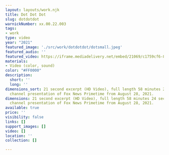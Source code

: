 ```yaml
---
layout: layouts/work.njk
title: Dot Dot Dot
slug: dotdotdot
warnickNumber: xx.00.22.003
tags:
- work
type: video
year: "2021"
featured_image: './src/work/dotdotdot/dotsmall.jpeg'
featured_audio: ''
featured_video: https://iframe.mediadelivery.net/embed/21069/c1759cf6-8c17-4d3e-ae9c-abe7519c7d26?autoplay=true
materials:
- Video (color, sound)
color: "#FF0000"
description:
  short: ''
  long: ''
dimensions_sort: 21 second excerpt (HD Video), full length 58 minutes 24 seconds three
  channel presentation of Fox News Primetime from August 28, 2021.
dimensions: 21 second excerpt (HD Video), full length 58 minutes 24 seconds three
  channel presentation of Fox News Primetime from August 28, 2021.
available: true
price: ''
visibility: false
links: []
support_images: []
video: []
location: ''
collection: []

---
```

